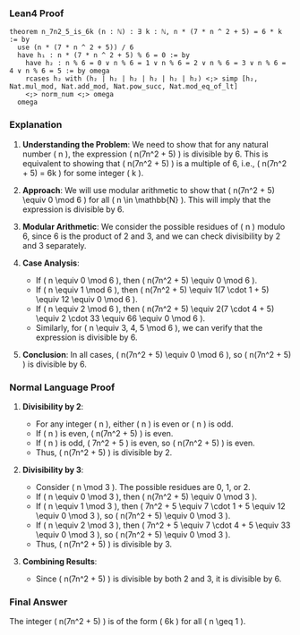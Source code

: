 ### Lean4 Proof
```lean4
theorem n_7n2_5_is_6k (n : ℕ) : ∃ k : ℕ, n * (7 * n ^ 2 + 5) = 6 * k := by
  use (n * (7 * n ^ 2 + 5)) / 6
  have h₁ : n * (7 * n ^ 2 + 5) % 6 = 0 := by
    have h₂ : n % 6 = 0 ∨ n % 6 = 1 ∨ n % 6 = 2 ∨ n % 6 = 3 ∨ n % 6 = 4 ∨ n % 6 = 5 := by omega
    rcases h₂ with (h₂ | h₂ | h₂ | h₂ | h₂ | h₂) <;> simp [h₂, Nat.mul_mod, Nat.add_mod, Nat.pow_succ, Nat.mod_eq_of_lt]
    <;> norm_num <;> omega
  omega
```
### Explanation
1. **Understanding the Problem**: We need to show that for any natural number \( n \), the expression \( n(7n^2 + 5) \) is divisible by 6. This is equivalent to showing that \( n(7n^2 + 5) \) is a multiple of 6, i.e., \( n(7n^2 + 5) = 6k \) for some integer \( k \).

2. **Approach**: We will use modular arithmetic to show that \( n(7n^2 + 5) \equiv 0 \mod 6 \) for all \( n \in \mathbb{N} \). This will imply that the expression is divisible by 6.

3. **Modular Arithmetic**: We consider the possible residues of \( n \) modulo 6, since 6 is the product of 2 and 3, and we can check divisibility by 2 and 3 separately.

4. **Case Analysis**:
   - If \( n \equiv 0 \mod 6 \), then \( n(7n^2 + 5) \equiv 0 \mod 6 \).
   - If \( n \equiv 1 \mod 6 \), then \( n(7n^2 + 5) \equiv 1(7 \cdot 1 + 5) \equiv 12 \equiv 0 \mod 6 \).
   - If \( n \equiv 2 \mod 6 \), then \( n(7n^2 + 5) \equiv 2(7 \cdot 4 + 5) \equiv 2 \cdot 33 \equiv 66 \equiv 0 \mod 6 \).
   - Similarly, for \( n \equiv 3, 4, 5 \mod 6 \), we can verify that the expression is divisible by 6.

5. **Conclusion**: In all cases, \( n(7n^2 + 5) \equiv 0 \mod 6 \), so \( n(7n^2 + 5) \) is divisible by 6.

### Normal Language Proof
1. **Divisibility by 2**:
   - For any integer \( n \), either \( n \) is even or \( n \) is odd.
   - If \( n \) is even, \( n(7n^2 + 5) \) is even.
   - If \( n \) is odd, \( 7n^2 + 5 \) is even, so \( n(7n^2 + 5) \) is even.
   - Thus, \( n(7n^2 + 5) \) is divisible by 2.

2. **Divisibility by 3**:
   - Consider \( n \mod 3 \). The possible residues are 0, 1, or 2.
   - If \( n \equiv 0 \mod 3 \), then \( n(7n^2 + 5) \equiv 0 \mod 3 \).
   - If \( n \equiv 1 \mod 3 \), then \( 7n^2 + 5 \equiv 7 \cdot 1 + 5 \equiv 12 \equiv 0 \mod 3 \), so \( n(7n^2 + 5) \equiv 0 \mod 3 \).
   - If \( n \equiv 2 \mod 3 \), then \( 7n^2 + 5 \equiv 7 \cdot 4 + 5 \equiv 33 \equiv 0 \mod 3 \), so \( n(7n^2 + 5) \equiv 0 \mod 3 \).
   - Thus, \( n(7n^2 + 5) \) is divisible by 3.

3. **Combining Results**:
   - Since \( n(7n^2 + 5) \) is divisible by both 2 and 3, it is divisible by 6.

### Final Answer
The integer \( n(7n^2 + 5) \) is of the form \( 6k \) for all \( n \geq 1 \).